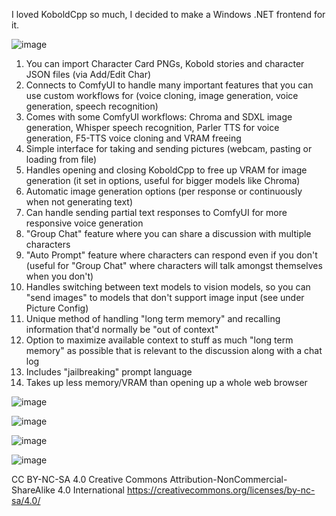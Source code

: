 I loved KoboldCpp so much, I decided to make a Windows .NET frontend for it.

![image](https://github.com/user-attachments/assets/fd50a646-4d55-44ad-aed3-0cd73bb31b06)

1. You can import Character Card PNGs, Kobold stories and character JSON files (via Add/Edit Char)
2. Connects to ComfyUI to handle many important features that you can use custom workflows for (voice cloning, image generation, voice generation, speech recognition)
3. Comes with some ComfyUI workflows: Chroma and SDXL image generation, Whisper speech recognition, Parler TTS for voice generation, F5-TTS voice cloning and VRAM freeing
4. Simple interface for taking and sending pictures (webcam, pasting or loading from file)
5. Handles opening and closing KoboldCpp to free up VRAM for image generation (it set in options, useful for bigger models like Chroma)
6. Automatic image generation options (per response or continuously when not generating text)
7. Can handle sending partial text responses to ComfyUI for more responsive voice generation
8. "Group Chat" feature where you can share a discussion with multiple characters
9. "Auto Prompt" feature where characters can respond even if you don't (useful for "Group Chat" where characters will talk amongst themselves when you don't)
10. Handles switching between text models to vision models, so you can "send images" to models that don't support image input (see under Picture Config)
11. Unique method of handling "long term memory" and recalling information that'd normally be "out of context"
12. Option to maximize available context to stuff as much "long term memory" as possible that is relevant to the discussion along with a chat log
13. Includes "jailbreaking" prompt language
14. Takes up less memory/VRAM than opening up a whole web browser

![image](https://github.com/user-attachments/assets/8412a9b8-ef85-47ca-b7b5-bca843708262)

![image](https://github.com/user-attachments/assets/4e100e89-0646-450e-994e-40fe68c15af9)

![image](https://github.com/user-attachments/assets/d5ecaef5-807f-443b-a769-5e7aec32fdc7)

![image](https://github.com/user-attachments/assets/bc27383c-5194-4cdf-bd13-dad8dae1be3e)

CC BY-NC-SA 4.0
Creative Commons Attribution-NonCommercial-ShareAlike 4.0 International
https://creativecommons.org/licenses/by-nc-sa/4.0/
